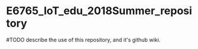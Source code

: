 # E6765_IoT_edu_2018Summer_repository

#TODO describe the use of this repository, and it's github wiki.
